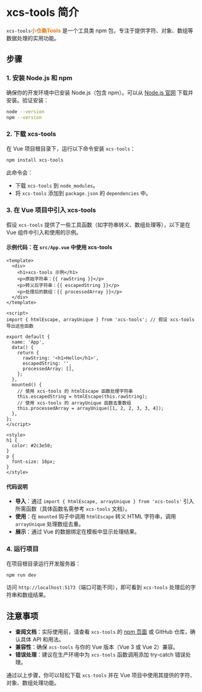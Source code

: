 # xcs-tools 简介
`xcs-tools`<span style="font-weight: bold;color: #e67e22;">小仓桑Tools</span> 是一个工具类 npm 包，专注于提供字符、对象、数组等数据处理的实用功能。

## 步骤

### 1. 安装 Node.js 和 npm
确保你的开发环境中已安装 Node.js（包含 npm）。可以从 [Node.js 官网](https://nodejs.org/) 下载并安装。验证安装：
```bash
node --version
npm --version
```

### 2. 下载 xcs-tools
在 Vue 项目根目录下，运行以下命令安装 `xcs-tools`：
```bash
npm install xcs-tools
```
此命令会：
- 下载 `xcs-tools` 到 `node_modules`。
- 将 `xcs-tools` 添加到 `package.json` 的 `dependencies` 中。

### 3. 在 Vue 项目中引入 xcs-tools
假设 `xcs-tools` 提供了一些工具函数（如字符串转义、数组处理等），以下是在 Vue 组件中引入和使用的示例。

#### 示例代码：在 `src/App.vue` 中使用 xcs-tools
```vue
<template>
  <div>
    <h1>xcs-tools 示例</h1>
    <p>原始字符串：{{ rawString }}</p>
    <p>转义后字符串：{{ escapedString }}</p>
    <p>处理后的数组：{{ processedArray }}</p>
  </div>
</template>

<script>
import { htmlEscape, arrayUnique } from 'xcs-tools'; // 假设 xcs-tools 导出这些函数

export default {
  name: 'App',
  data() {
    return {
      rawString: '<h1>Hello</h1>',
      escapedString: '',
      processedArray: [],
    };
  },
  mounted() {
    // 使用 xcs-tools 的 htmlEscape 函数处理字符串
    this.escapedString = htmlEscape(this.rawString);
    // 使用 xcs-tools 的 arrayUnique 函数去重数组
    this.processedArray = arrayUnique([1, 2, 2, 3, 3, 4]);
  },
};
</script>

<style>
h1 {
  color: #2c3e50;
}
p {
  font-size: 16px;
}
</style>
```

#### 代码说明
- **导入**：通过 `import { htmlEscape, arrayUnique } from 'xcs-tools'` 引入所需函数（具体函数名需参考 `xcs-tools` 文档）。
- **使用**：在 `mounted` 钩子中调用 `htmlEscape` 转义 HTML 字符串，调用 `arrayUnique` 处理数组去重。
- **展示**：通过 Vue 的数据绑定在模板中显示处理结果。

### 4. 运行项目
在项目根目录运行开发服务器：
```bash
npm run dev
```
访问 `http://localhost:5173`（端口可能不同），即可看到 `xcs-tools` 处理后的字符串和数组结果。

## 注意事项
- **查阅文档**：实际使用前，请查看 `xcs-tools` 的 [npm 页面](https://www.npmjs.com/package/xcs-tools) 或 GitHub 仓库，确认具体 API 和用法。
- **兼容性**：确保 `xcs-tools` 与你的 Vue 版本（Vue 3 或 Vue 2）兼容。
- **错误处理**：建议在生产环境中为 `xcs-tools` 函数调用添加 try-catch 错误处理。

通过以上步骤，你可以轻松下载 `xcs-tools` 并在 Vue 项目中使用其提供的字符、对象、数组处理功能。
